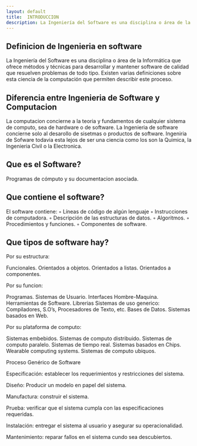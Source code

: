 ```yaml
---
layout: default
title:  INTRODUCCION
description: La Ingeniería del Software es una disciplina o área de la Informática que ofrece métodos y técnicas para desarrollar y mantener software de calidad que resuelven problemas de todo tipo. Existen varias definiciones sobre esta ciencia de la computación que permiten describir este proceso.
---
```


## Definicion de Ingenieria en software


La Ingeniería del Software es una disciplina o área de la Informática que ofrece métodos y técnicas para desarrollar y mantener software de calidad que resuelven problemas de todo tipo. Existen varias definiciones sobre esta ciencia de la computación que permiten describir este proceso.


## Diferencia  entre Ingenieria de Software y Computacion 

 La computacion concierne a la teoria y fundamentos de cualquier sistema de computo, sea de hardware o de software.
 La Ingenieria de software concierne solo al desarollo de sisetmas o productos de software. 
 Ingeniria de Sofware todavia esta lejos de ser una ciencia como los son la Quimica, la Ingenieria Civil o la Electronica.


## Que es el Software? 

Programas de cómputo y su documentacion asociada.

## Que contiene el software?

El software contiene: 
◦ Líneas de código de algún lenguaje
◦ Instrucciones de computadora. 
◦ Descripción de las estructuras de datos. 
◦ Algoritmos. 
◦ Procedimientos y funciones. 
◦ Componentes de software.


## Que tipos de software hay?

Por su estructura: 

 Funcionales.
 Orientados a objetos.
 Orientados a listas.
 Orientados a componentes. 

Por su funcion: 

 Programas.
 Sistemas de Usuario. 
 Interfaces Hombre-Maquina. 
 Herramientas de Software. 
 Librerias 
 Sistemas de uso generico: Compiladores, S.O’s, Procesadores de Texto, etc.
 Bases de Datos. 
 Sistemas basados en Web.

 Por su plataforma de computo: 
 
  Sistemas embebidos. 
  Sistemas de computo distribuido. 
  Sistemas de computo paralelo. 
  Sistemas de tiempo real. 
  Sistemas basados en Chips. 
  Wearable computing systems.
  Sistemas de computo ubiquos. 

Proceso Genérico de Software

 Especificación: establecer los requerimientos y restricciones del sistema. 
 
 Diseño: Producir un modelo en papel del sistema.
 
 Manufactura: construir el sistema.
 
 Prueba: verificar que el sistema cumpla con las especificaciones requeridas.
 
 Instalación: entregar el sistema al usuario y asegurar su operacionalidad.
 
 Mantenimiento: reparar fallos en el sistema cundo sea descubiertos.
 
